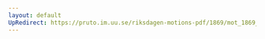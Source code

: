 ```yaml
---
layout: default
UpRedirect: https://pruto.im.uu.se/riksdagen-motions-pdf/1869/mot_1869__ak__324.pdf
---
```

